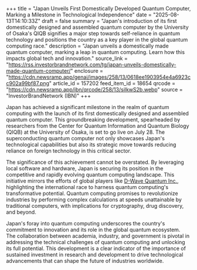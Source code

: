 +++
title = "Japan Unveils First Domestically Developed Quantum Computer, Marking a Milestone in Technological Independence"
date = "2025-08-13T14:10:33Z"
draft = false
summary = "Japan's introduction of its first domestically designed and assembled quantum computer by the University of Osaka's QIQB signifies a major step towards self-reliance in quantum technology and positions the country as a key player in the global quantum computing race."
description = "Japan unveils a domestically made quantum computer, marking a leap in quantum computing. Learn how this impacts global tech and innovation."
source_link = "https://rss.investorbrandnetwork.com/tg/japan-unveils-domestically-made-quantum-computer/"
enclosure = "https://cdn.newsramp.app/genai/images/258/13/0618ee1903954e4a6923cc902a99bf87.png"
article_id = 157202
feed_item_id = 18654
qrcode = "https://cdn.newsramp.app/ibn/qrcode/258/13/silkwS2b.webp"
source = "InvestorBrandNetwork (IBN)"
+++

<p>Japan has achieved a significant milestone in the realm of quantum computing with the launch of its first domestically designed and assembled quantum computer. This groundbreaking development, spearheaded by researchers from the Center for Quantum Information and Quantum Biology (QIQB) at the University of Osaka, is set to go live on July 28. The superconducting quantum computer not only showcases Japan's technological capabilities but also its strategic move towards reducing reliance on foreign technology in this critical sector.</p><p>The significance of this achievement cannot be overstated. By leveraging local software and hardware, Japan is securing its position in the competitive and rapidly evolving quantum computing landscape. This initiative mirrors the efforts of global players like <a href='https://www.dwavesys.com' rel='nofollow' target='_blank'>D-Wave Quantum Inc.</a>, highlighting the international race to harness quantum computing's transformative potential. Quantum computing promises to revolutionize industries by performing complex calculations at speeds unattainable by traditional computers, with implications for cryptography, drug discovery, and beyond.</p><p>Japan's foray into quantum computing underscores the country's commitment to innovation and its role in the global quantum ecosystem. The collaboration between academia, industry, and government is pivotal in addressing the technical challenges of quantum computing and unlocking its full potential. This development is a clear indicator of the importance of sustained investment in research and development to drive technological advancements that can shape the future of industries worldwide.</p>